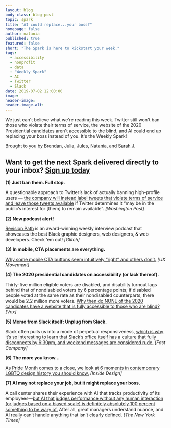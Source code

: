 ```yaml
---
layout: blog
body-class: blog-post
topic: spark
title: "AI could replace...your boss?"
homepage: false
author: natania
published: true
featured: false
short: "The Spark is here to kickstart your week."
tags:
  - accessibility
  - nonprofit
  - data
  - "Weekly Spark"
  - AI
  - Twitter
  - Slack
date: 2019-07-02 12:00:00
image:
header-image:
header-image-alt:
---
```

We just can't believe what we're reading this week. Twitter still won't ban those who violate their terms of service, the website of the 2020 Presidential candidates aren't accessible to the blind, and AI could end up replacing your boss instead of you. It's the Weekly Spark!

Brought to you by [Brendan](https://thinkshout.com/team/brendan/), [Julia](https://thinkshout.com/team/julia/), [Jules](https://thinkshout.com/team/jules/), [Natania](https://thinkshout.com/team/natania/), and [Sarah J](https://thinkshout.com/team/sarahj/).

## Want to get the next Spark delivered directly to your inbox? [**Sign up today**](http://eepurl.com/dFrmtn)

**(1) Just ban them. Full stop.**

A questionable approach to Twitter’s lack of actually banning high-profile users — [the company will instead label tweets that violate terms of service and leave those tweets available](https://www.washingtonpost.com/technology/2019/06/27/twitter-adds-labels-tweets-that-break-its-rules-putting-president-trump-companys-crosshairs/?fbclid=IwAR1QZ7ivUen7mE1kk1AGSquas-tHqxRSw9njOMSnf_oZrwJLCp1hBM3-6rM&utm_term=.e70d3f7dd9dd) if Twitter determines it “may be in the public’s interest for [them] to remain available”. _[Washington Post]_

**(2) New podcast alert!**

[Revision Path](https://glitch.com/culture/revisionpath/) is an award-winning weekly interview podcast that showcases the best Black graphic designers, web designers, & web developers. Check ‘em out! _[Glitch]_

**(3) In mobile, CTA placements are everything.**

[Why some mobile CTA buttons seem intuitively “right” and others don’t.](https://uxmovement.com/mobile/the-optimal-placement-for-mobile-call-to-action-buttons/) _[UX Movement]_

**(4) The 2020 presidential candidates on accessibility (or lack thereof).**

Thirty-five million eligible voters are disabled, and disability turnout lags behind that of nondisabled voters by 6 percentage points; if disabled people voted at the same rate as their nondisabled counterparts, there would be 2.2 million more voters. [Why then do NONE of the 2020 candidates have a website that is fully accessible to those who are blind?](https://www.vox.com/first-person/2019/6/26/18759522/2020-candidates-disability-issues-blind-accessible) _[Vox]_

**(5) Memo from Slack itself: Unplug from Slack.**

Slack often pulls us into a mode of perpetual responsiveness, [which is why it’s so interesting to learn that Slack’s office itself has a culture that fully disconnects by 6:30pm, and weekend messages are considered rude.](https://www.fastcompany.com/90367875/how-the-people-who-built-slack-use-it-without-going-bonkers) _[Fast Company]_

**(6) The more you know...**

[As Pride Month comes to a close, we look at 6 moments in contemporary LGBTQ design history you should know.](https://www.invisionapp.com/inside-design/6-moments-lgbt-design/) _[Inside Design]_

**(7) AI may not replace your job, but it might replace your boss.**

A call center shares their experience with AI that tracks productivity of its employees—[but AI that judges performance without any human interaction (or judges based on a biased scale) is definitely absolutely 100 percent something to be wary of.](https://www.nytimes.com/2019/06/23/technology/artificial-intelligence-ai-workplace.html) After all, great managers understand nuance, and AI really can’t handle anything that isn’t clearly defined. _[The New York Times]_
